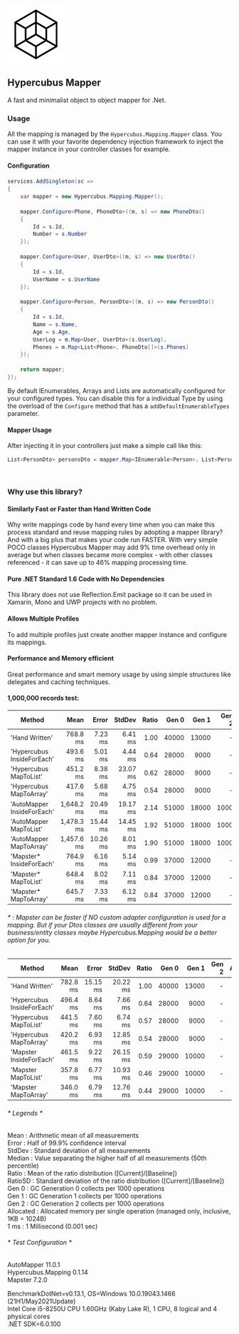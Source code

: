 ![Icon](https://raw.githubusercontent.com/dannotsys/Hypercubus.Mapping/main/.github/images/Hypercubus_icon.png)

## Hypercubus Mapper
A fast and minimalist object to object mapper for .Net.
&nbsp;
&nbsp;

### Usage

All the mapping is managed by the `Hypercubus.Mapping.Mapper` class. You can use it with your favorite dependency injection framework to inject the mapper instance in your controller classes for example.

#### Configuration
```csharp
services.AddSingleton(sc =>
{
    var mapper = new Hypercubus.Mapping.Mapper();

    mapper.Configure<Phone, PhoneDto>((m, s) => new PhoneDto()
    {
        Id = s.Id,
        Number = s.Number
    });

    mapper.Configure<User, UserDto>((m, s) => new UserDto()
    {
        Id = s.Id,
        UserName = s.UserName
    });

    mapper.Configure<Person, PersonDto>((m, s) => new PersonDto()
    {
        Id = s.Id,
        Name = s.Name,
        Age = s.Age,
        UserLog = m.Map<User, UserDto>(s.UserLog),
        Phones = m.Map<List<Phone>, PhoneDto[]>(s.Phones)
    });

    return mapper;
});
```
By default IEnumerables, Arrays and Lists are automatically configured for your configured types. You can disable this for a individual Type by using the overload of the `Configure` method that has a `addDefaultEnumerableTypes` parameter.

#### Mapper Usage
After injecting it in your controllers just make a simple call like this:

```csharp
List<PersonDto> personsDto = mapper.Map<IEnumerable<Person>, List<PersonDto>>(persons);
```
&nbsp;
&nbsp;

### Why use this library?

#### Similarly Fast or Faster than Hand Written Code

Why write mappings code by hand every time when you can make this process standard and reuse mapping rules by adopting a mapper library? And with a big plus that makes your code run FASTER. 
With very simple POCO classes Hypercubus Mapper may add 9% time overhead only in average but when classes became more complex - with other classes referenced - it can save up to 46% mapping processing time.

#### Pure .NET Standard 1.6 Code with No Dependencies

This library does not use Reflection.Emit package so it can be used in Xamarin, Mono and UWP projects with no problem.


#### Allows Multiple Profiles

To add multiple profiles just create another mapper instance and configure its mappings.


#### Performance and Memory efficient
Great performance and smart memory usage by using simple structures like delegates and caching techniques.

#### 1,000,000 records test:

|                     Method |       Mean |    Error |   StdDev | Ratio |      Gen 0 |      Gen 1 |     Gen 2 | Allocated |
|--------------------------- |-----------:|---------:|---------:|------:|-----------:|-----------:|----------:|----------:|
|             'Hand Written' |   768.8 ms |  7.23 ms |  6.41 ms |  1.00 | 40000      | 13000      |         - |    244 MB |
| 'Hypercubus InsideForEach' |   493.6 ms |  5.01 ms |  4.44 ms |  0.64 | 28000      |  9000      |         - |    184 MB |
|     'Hypercubus MapToList' |   451.2 ms |  8.38 ms | 23.07 ms |  0.62 | 28000      |  9000      |         - |    184 MB |
|    'Hypercubus MapToArray' |   417.6 ms |  5.68 ms |  4.75 ms |  0.54 | 28000      |  9000      |         - |    175 MB |
| 'AutoMapper InsideForEach' | 1,648.2 ms | 20.49 ms | 19.17 ms |  2.14 | 51000      | 18000      | 1000      |    314 MB |
|     'AutoMapper MapToList' | 1,478.3 ms | 15.44 ms | 14.45 ms |  1.92 | 51000      | 18000      | 1000      |    314 MB |
|    'AutoMapper MapToArray' | 1,457.6 ms | 10.26 ms |  8.01 ms |  1.90 | 51000      | 18000      | 1000      |    305 MB |
|   'Mapster* InsideForEach' |   764.9 ms |  6.16 ms |  5.14 ms |  0.99 | 37000      | 12000      |         - |    237 MB |
|       'Mapster* MapToList' |   648.4 ms |  8.02 ms |  7.11 ms |  0.84 | 37000      | 12000      |         - |    229 MB |
|      'Mapster* MapToArray' |   645.7 ms |  7.33 ms |  6.12 ms |  0.84 | 37000      | 12000      |         - |    229 MB |

###### * : Mapster can be faster if NO custom adapter configuration is used for a mapping. But if your Dtos classes are usually different from your business/entity classes maybe Hypercubus.Mapping would be a better option for you.

|                     Method |       Mean |    Error |    StdDev | Ratio |      Gen 0 |      Gen 1 |     Gen 2 | Allocated |
|--------------------------- |-----------:|---------:|----------:|------:|-----------:|-----------:|----------:|----------:|
|             'Hand Written' |   782.8 ms | 15.15 ms |  20.22 ms |  1.00 | 40000      | 13000      |         - |    244 MB |
| 'Hypercubus InsideForEach' |   496.4 ms |  8.64 ms |   7.66 ms |  0.64 | 28000      |  9000      |         - |    184 MB |
|     'Hypercubus MapToList' |   441.5 ms |  7.60 ms |   6.74 ms |  0.57 | 28000      |  9000      |         - |    184 MB |
|    'Hypercubus MapToArray' |   420.2 ms |  6.93 ms |  12.85 ms |  0.54 | 28000      |  9000      |         - |    175 MB |
|    'Mapster InsideForEach' |   461.5 ms |  9.22 ms |  26.15 ms |  0.59 | 29000      | 10000      |         - |    191 MB |
|        'Mapster MapToList' |   357.8 ms |  6.77 ms |  10.93 ms |  0.46 | 29000      | 10000      |         - |    183 MB |
|       'Mapster MapToArray' |   346.0 ms |  6.79 ms |  12.76 ms |  0.44 | 29000      | 10000      |         - |    183 MB |

###### * Legends *
 Mean      : Arithmetic mean of all measurements\
  Error     : Half of 99.9% confidence interval\
  StdDev    : Standard deviation of all measurements\
  Median    : Value separating the higher half of all measurements (50th percentile)\
  Ratio     : Mean of the ratio distribution ([Current]/[Baseline])\
  RatioSD   : Standard deviation of the ratio distribution ([Current]/[Baseline])\
  Gen 0     : GC Generation 0 collects per 1000 operations\
  Gen 1     : GC Generation 1 collects per 1000 operations\
  Gen 2     : GC Generation 2 collects per 1000 operations\
  Allocated : Allocated memory per single operation (managed only, inclusive, 1KB = 1024B)\
  1 ms      : 1 Millisecond (0.001 sec)

###### * Test Configuration *

AutoMapper 11.0.1\
Hypercubus.Mapping 0.1.14\
Mapster 7.2.0

BenchmarkDotNet=v0.13.1, OS=Windows 10.0.19043.1466 (21H1/May2021Update)\
Intel Core i5-8250U CPU 1.60GHz (Kaby Lake R), 1 CPU, 8 logical and 4 physical cores\
.NET SDK=6.0.100 
